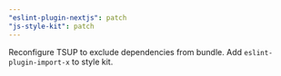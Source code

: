 ```yaml
---
"eslint-plugin-nextjs": patch
"js-style-kit": patch
---
```


Reconfigure TSUP to exclude dependencies from bundle. Add `eslint-plugin-import-x` to style kit.

